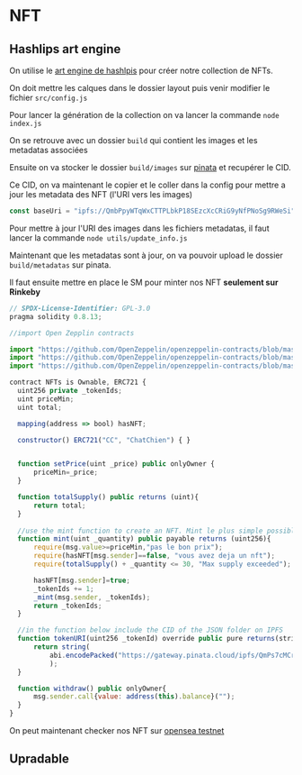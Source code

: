 # NFT

## Hashlips art engine

On utilise le [art engine de hashlpis](https://github.com/HashLips/hashlips_art_engine) pour créer notre collection de NFTs.

On doit mettre les calques dans le dossier layout puis venir modifier le fichier `src/config.js`

Pour lancer la génération de la collection on va lancer la commande `node index.js`

On se retrouve avec un dossier ``build`` qui contient les images et les metadatas associées

Ensuite on va stocker le dossier `build/images` sur [pinata](https://app.pinata.cloud/pinmanager) et recupérer le CID.

Ce CID, on va maintenant le copier et le coller dans la config pour mettre a jour les metadata des NFT (l'URI vers les images)

```js
const baseUri = "ipfs://QmbPpyWTqWxCTTPLbkP18SEzcXcCRiG9yNfPNoSg9RWeSi";
```

Pour mettre à jour l'URI des images dans les fichiers metadatas, il faut lancer la commande `node utils/update_info.js`

Maintenant que les metadatas sont à jour, on va pouvoir upload le dossier `build/metadatas` sur pinata.

Il faut ensuite mettre en place le SM pour minter nos NFT **seulement sur Rinkeby**

```js
// SPDX-License-Identifier: GPL-3.0
pragma solidity 0.8.13;

//import Open Zepplin contracts

import "https://github.com/OpenZeppelin/openzeppelin-contracts/blob/master/contracts/token/ERC721/ERC721.sol";
import "https://github.com/OpenZeppelin/openzeppelin-contracts/blob/master/contracts/utils/Strings.sol";
import "https://github.com/OpenZeppelin/openzeppelin-contracts/blob/master/contracts/access/Ownable.sol";

contract NFTs is Ownable, ERC721 {
  uint256 private _tokenIds;
  uint priceMin;
  uint total;

  mapping(address => bool) hasNFT;

  constructor() ERC721("CC", "ChatChien") { }


  function setPrice(uint _price) public onlyOwner {
      priceMin=_price;
  }

  function totalSupply() public returns (uint){
      return total;
  }
  
  //use the mint function to create an NFT. Mint le plus simple possible ic
  function mint(uint _quantity) public payable returns (uint256){
      require(msg.value>=priceMin,"pas le bon prix");
      require(hasNFT[msg.sender]==false, "vous avez deja un nft");
      require(totalSupply() + _quantity <= 30, "Max supply exceeded");

      hasNFT[msg.sender]=true;
      _tokenIds += 1;
      _mint(msg.sender, _tokenIds);
      return _tokenIds;
  }

  //in the function below include the CID of the JSON folder on IPFS
  function tokenURI(uint256 _tokenId) override public pure returns(string memory) {
      return string(
          abi.encodePacked("https://gateway.pinata.cloud/ipfs/QmPs7cMCr7K5Z5YsmFErMxfSX6535qwKothYCnGmiDjk7e/",Strings.toString(_tokenId),".json")
          );
  }

  function withdraw() public onlyOwner{
      msg.sender.call{value: address(this).balance}("");
  }
}
```

On peut maintenant checker nos NFT sur [opensea testnet](https://testnets.opensea.io/)

## Upradable

